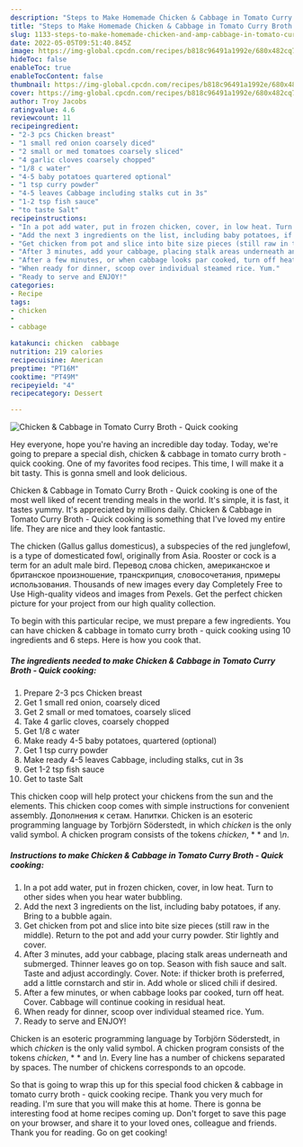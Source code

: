 ```yaml
---
description: "Steps to Make Homemade Chicken & Cabbage in Tomato Curry Broth - Quick cooking"
title: "Steps to Make Homemade Chicken & Cabbage in Tomato Curry Broth - Quick cooking"
slug: 1133-steps-to-make-homemade-chicken-and-amp-cabbage-in-tomato-curry-broth-quick-cooking
date: 2022-05-05T09:51:40.845Z
image: https://img-global.cpcdn.com/recipes/b818c96491a1992e/680x482cq70/chicken-cabbage-in-tomato-curry-broth-quick-cooking-recipe-main-photo.jpg
hideToc: false
enableToc: true
enableTocContent: false
thumbnail: https://img-global.cpcdn.com/recipes/b818c96491a1992e/680x482cq70/chicken-cabbage-in-tomato-curry-broth-quick-cooking-recipe-main-photo.jpg
cover: https://img-global.cpcdn.com/recipes/b818c96491a1992e/680x482cq70/chicken-cabbage-in-tomato-curry-broth-quick-cooking-recipe-main-photo.jpg
author: Troy Jacobs
ratingvalue: 4.6
reviewcount: 11
recipeingredient:
- "2-3 pcs Chicken breast"
- "1 small red onion coarsely diced"
- "2 small or med tomatoes coarsely sliced"
- "4 garlic cloves coarsely chopped"
- "1/8 c water"
- "4-5 baby potatoes quartered optional"
- "1 tsp curry powder"
- "4-5 leaves Cabbage including stalks cut in 3s"
- "1-2 tsp fish sauce"
- "to taste Salt"
recipeinstructions:
- "In a pot add water, put in frozen chicken, cover, in low heat. Turn to other sides when you hear water bubbling."
- "Add the next 3 ingredients on the list, including baby potatoes, if any. Bring to a bubble again."
- "Get chicken from pot and slice into bite size pieces (still raw in the middle). Return to the pot and add your curry powder. Stir lightly and cover."
- "After 3 minutes, add your cabbage, placing stalk areas underneath and submerged. Thinner leaves go on top. Season with fish sauce and salt. Taste and adjust accordingly. Cover. Note: if thicker broth is preferred, add a little cornstarch and stir in. Add whole or sliced chili if desired."
- "After a few minutes, or when cabbage looks par cooked, turn off heat. Cover. Cabbage will continue cooking in residual heat."
- "When ready for dinner, scoop over individual steamed rice. Yum."
- "Ready to serve and ENJOY!"
categories:
- Recipe
tags:
- chicken
- 
- cabbage

katakunci: chicken  cabbage 
nutrition: 219 calories
recipecuisine: American
preptime: "PT16M"
cooktime: "PT49M"
recipeyield: "4"
recipecategory: Dessert

---
```



![Chicken & Cabbage in Tomato Curry Broth - Quick cooking](https://img-global.cpcdn.com/recipes/b818c96491a1992e/680x482cq70/chicken-cabbage-in-tomato-curry-broth-quick-cooking-recipe-main-photo.jpg)

Hey everyone, hope you're having an incredible day today. Today, we're going to prepare a special dish, chicken & cabbage in tomato curry broth - quick cooking. One of my favorites food recipes. This time, I will make it a bit tasty. This is gonna smell and look delicious.

Chicken & Cabbage in Tomato Curry Broth - Quick cooking is one of the most well liked of recent trending meals in the world. It's simple, it is fast, it tastes yummy. It's appreciated by millions daily. Chicken & Cabbage in Tomato Curry Broth - Quick cooking is something that I've loved my entire life. They are nice and they look fantastic.

The chicken (Gallus gallus domesticus), a subspecies of the red junglefowl, is a type of domesticated fowl, originally from Asia. Rooster or cock is a term for an adult male bird. Перевод слова chicken, американское и британское произношение, транскрипция, словосочетания, примеры использования. Thousands of new images every day Completely Free to Use High-quality videos and images from Pexels. Get the perfect chicken picture for your project from our high quality collection.


To begin with this particular recipe, we must prepare a few ingredients. You can have chicken & cabbage in tomato curry broth - quick cooking using 10 ingredients and 6 steps. Here is how you cook that.

<!--inarticleads1-->

##### The ingredients needed to make Chicken & Cabbage in Tomato Curry Broth - Quick cooking:

1. Prepare 2-3 pcs Chicken breast
1. Get 1 small red onion, coarsely diced
1. Get 2 small or med tomatoes, coarsely sliced
1. Take 4 garlic cloves, coarsely chopped
1. Get 1/8 c water
1. Make ready 4-5 baby potatoes, quartered (optional)
1. Get 1 tsp curry powder
1. Make ready 4-5 leaves Cabbage, including stalks, cut in 3s
1. Get 1-2 tsp fish sauce
1. Get to taste Salt


This chicken coop will help protect your chickens from the sun and the elements. This chicken coop comes with simple instructions for convenient assembly. Дополнения к сетам. Напитки. Chicken is an esoteric programming language by Torbjörn Söderstedt, in which *chicken* is the only valid symbol. A chicken program consists of the tokens *chicken*, * * and *\n*. 

<!--inarticleads2-->

##### Instructions to make Chicken & Cabbage in Tomato Curry Broth - Quick cooking:

1. In a pot add water, put in frozen chicken, cover, in low heat. Turn to other sides when you hear water bubbling.
1. Add the next 3 ingredients on the list, including baby potatoes, if any. Bring to a bubble again.
1. Get chicken from pot and slice into bite size pieces (still raw in the middle). Return to the pot and add your curry powder. Stir lightly and cover.
1. After 3 minutes, add your cabbage, placing stalk areas underneath and submerged. Thinner leaves go on top. Season with fish sauce and salt. Taste and adjust accordingly. Cover. Note: if thicker broth is preferred, add a little cornstarch and stir in. Add whole or sliced chili if desired.
1. After a few minutes, or when cabbage looks par cooked, turn off heat. Cover. Cabbage will continue cooking in residual heat.
1. When ready for dinner, scoop over individual steamed rice. Yum.
1. Ready to serve and ENJOY!

Chicken is an esoteric programming language by Torbjörn Söderstedt, in which *chicken* is the only valid symbol. A chicken program consists of the tokens *chicken*, * * and *\n*. Every line has a number of chickens separated by spaces. The number of chickens corresponds to an opcode. 

So that is going to wrap this up for this special food chicken & cabbage in tomato curry broth - quick cooking recipe. Thank you very much for reading. I'm sure that you will make this at home. There is gonna be interesting food at home recipes coming up. Don't forget to save this page on your browser, and share it to your loved ones, colleague and friends. Thank you for reading. Go on get cooking!
